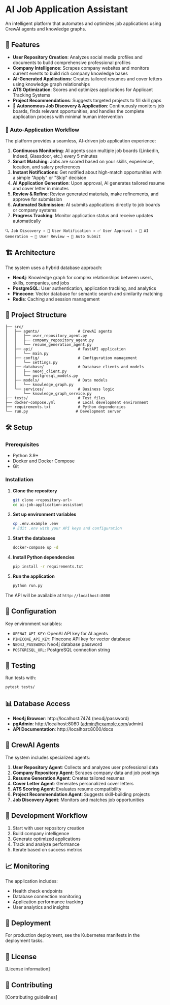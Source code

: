 # AI Job Application Assistant

An intelligent platform that automates and optimizes job applications using CrewAI agents and knowledge graphs.

## 🚀 Features

- **User Repository Creation**: Analyzes social media profiles and documents to build comprehensive professional profiles
- **Company Intelligence**: Scrapes company websites and monitors current events to build rich company knowledge bases
- **AI-Generated Applications**: Creates tailored resumes and cover letters using knowledge graph relationships
- **ATS Optimization**: Scores and optimizes applications for Applicant Tracking Systems
- **Project Recommendations**: Suggests targeted projects to fill skill gaps
- **🤖 Autonomous Job Discovery & Application**: Continuously monitors job boards, finds relevant opportunities, and handles the complete application process with minimal human intervention

### 🎯 Auto-Application Workflow

The platform provides a seamless, AI-driven job application experience:

1. **Continuous Monitoring**: AI agents scan multiple job boards (LinkedIn, Indeed, Glassdoor, etc.) every 5 minutes
2. **Smart Matching**: Jobs are scored based on your skills, experience, location, and salary preferences
3. **Instant Notifications**: Get notified about high-match opportunities with a simple "Apply" or "Skip" decision
4. **AI Application Generation**: Upon approval, AI generates tailored resume and cover letter in minutes
5. **Review & Refine**: Review generated materials, make refinements, and approve for submission
6. **Automated Submission**: AI submits applications directly to job boards or company systems
7. **Progress Tracking**: Monitor application status and receive updates automatically

```
🔍 Job Discovery → 📱 User Notification → ✅ User Approval → 🤖 AI Generation → 👀 User Review → 🚀 Auto Submit
```

## 🏗️ Architecture

The system uses a hybrid database approach:
- **Neo4j**: Knowledge graph for complex relationships between users, skills, companies, and jobs
- **PostgreSQL**: User authentication, application tracking, and analytics
- **Pinecone**: Vector database for semantic search and similarity matching
- **Redis**: Caching and session management

## 📁 Project Structure

```
├── src/
│   ├── agents/                 # CrewAI agents
│   │   ├── user_repository_agent.py
│   │   ├── company_repository_agent.py
│   │   └── resume_generation_agent.py
│   ├── api/                    # FastAPI application
│   │   └── main.py
│   ├── config/                 # Configuration management
│   │   └── settings.py
│   ├── database/               # Database clients and models
│   │   ├── neo4j_client.py
│   │   └── postgresql_models.py
│   ├── models/                 # Data models
│   │   └── knowledge_graph.py
│   └── services/               # Business logic
│       └── knowledge_graph_service.py
├── tests/                      # Test files
├── docker-compose.yml          # Local development environment
├── requirements.txt            # Python dependencies
└── run.py                     # Development server
```

## 🛠️ Setup

### Prerequisites

- Python 3.9+
- Docker and Docker Compose
- Git

### Installation

1. **Clone the repository**
   ```bash
   git clone <repository-url>
   cd ai-job-application-assistant
   ```

2. **Set up environment variables**
   ```bash
   cp .env.example .env
   # Edit .env with your API keys and configuration
   ```

3. **Start the databases**
   ```bash
   docker-compose up -d
   ```

4. **Install Python dependencies**
   ```bash
   pip install -r requirements.txt
   ```

5. **Run the application**
   ```bash
   python run.py
   ```

The API will be available at `http://localhost:8000`

## 🔧 Configuration

Key environment variables:

- `OPENAI_API_KEY`: OpenAI API key for AI agents
- `PINECONE_API_KEY`: Pinecone API key for vector database
- `NEO4J_PASSWORD`: Neo4j database password
- `POSTGRESQL_URL`: PostgreSQL connection string

## 🧪 Testing

Run tests with:
```bash
pytest tests/
```

## 📊 Database Access

- **Neo4j Browser**: http://localhost:7474 (neo4j/password)
- **pgAdmin**: http://localhost:8080 (admin@example.com/admin)
- **API Documentation**: http://localhost:8000/docs

## 🤖 CrewAI Agents

The system includes specialized agents:

1. **User Repository Agent**: Collects and analyzes user professional data
2. **Company Repository Agent**: Scrapes company data and job postings
3. **Resume Generation Agent**: Creates tailored resumes
4. **Cover Letter Agent**: Generates personalized cover letters
5. **ATS Scoring Agent**: Evaluates resume compatibility
6. **Project Recommendation Agent**: Suggests skill-building projects
7. **Job Discovery Agent**: Monitors and matches job opportunities

## 🔄 Development Workflow

1. Start with user repository creation
2. Build company intelligence
3. Generate optimized applications
4. Track and analyze performance
5. Iterate based on success metrics

## 📈 Monitoring

The application includes:
- Health check endpoints
- Database connection monitoring
- Application performance tracking
- User analytics and insights

## 🚀 Deployment

For production deployment, see the Kubernetes manifests in the deployment tasks.

## 📝 License

[License information]

## 🤝 Contributing

[Contributing guidelines]